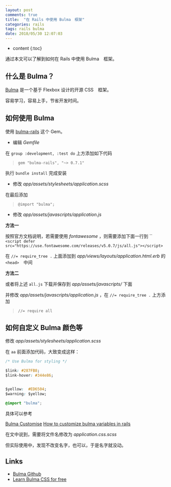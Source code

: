 ```yaml
---
layout: post
comments: true
title:  "在 Rails 中使用 Bulma　框架"
categories: rails
tags: rails bulma
date: 2018/05/30 12:07:03
---
```


* content
{:toc}

通过本文可以了解到如何在 Rails 中使用 Bulma　框架。





## 什么是 Bulma？

[Bulma](https://bulma.io/) 是一个基于 Flexbox 设计的开源 CSS　框架。

容易学习，容易上手，节省开发时间。

## 如何使用 Bulma

使用 [bulma-rails](https://github.com/joshuajansen/bulma-rails) 这个 Gem。

* 编辑 *Gemfile*

在 `group :development, :test do` 上方添加如下代码

> `gem "bulma-rails", "~> 0.7.1"`

执行 `bundle install` 完成安装

* 修改 *app/assets/stylesheets/application.scss*

在最后添加

> `@import "bulma";`

* 修改 *app/assets/javascripts/application.js*

**方法一**

按照官方文档说明，若需要使用 *fontawesome* ，则需要添加下面一行到 ``
`<script defer src="https://use.fontawesome.com/releases/v5.0.7/js/all.js"></script>`

在 `//= require_tree .` 上面添加到 *app/views/layouts/application.html.erb* 的　`<head>`　中间

**方法二**

或者将上述 `all.js` 下载并保存到 *app/assets/javascripts/* 下面

并修改 *app/assets/javascripts/application.js* ，在 `//= require_tree .` 上方添加

> `//= require all`


## 如何自定义 Bulma 颜色等

修改 *app/assets/stylesheets/application.scss*

在 `aa` 前面添加代码，大致变成这样：

```css
/* Use Bulma for styling */

$link: #287FB8;
$link-hover: #344e86;


$yellow:  #ED6504;
$warning: $yellow;

@import "bulma";
```

具体可以参考

[Bulma Customise](https://bulma.io/documentation/overview/customize)
[How to customize bulma variables in rails](https://stackoverflow.com/questions/44347593/how-to-customize-bulma-variables-in-rails)

在文中说到，需要将文件名修改为 *application.css.scss*

但实际使用中，发现不改变名字，也可以，于是名字就没动。




## Links

* [Bulma Github](https://github.com/jgthms/bulma)
* [Learn Bulma CSS for free](https://scrimba.com/p/pV5eHk/c8EqDTa)
